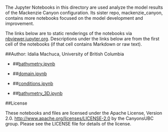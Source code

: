 The Jupyter Notebooks in this directory are used analyze the model results of the Mackenzie Canyon configuration. Its sister repo, mackenzie_canyon, contains more notebooks focused on the model development and improvement.

The links below are to static renderings of the notebooks via
[nbviewer.jupyter.org](http://nbviewer.jupyter.org/).
Descriptions under the links below are from the first cell of the notebooks
(if that cell contains Markdown or raw text).

##Author: Idalia Machuca, University of British Columbia

* ##[bathymetry.ipynb](http://nbviewer.jupyter.org/urls/bitbucket.org/CanyonsUBC/analysis_mackenzie_canyon/raw/tip/notebooks/presentations/bathymetry.ipynb)  
    
* ##[domain.ipynb](http://nbviewer.jupyter.org/urls/bitbucket.org/CanyonsUBC/analysis_mackenzie_canyon/raw/tip/notebooks/presentations/domain.ipynb)  
    
* ##[conditions.ipynb](http://nbviewer.jupyter.org/urls/bitbucket.org/CanyonsUBC/analysis_mackenzie_canyon/raw/tip/notebooks/presentations/conditions.ipynb)  
    
* ##[bathymetry_3D.ipynb](http://nbviewer.jupyter.org/urls/bitbucket.org/CanyonsUBC/analysis_mackenzie_canyon/raw/tip/notebooks/presentations/bathymetry_3D.ipynb)  
    

##License

These notebooks and files are licensed under the Apache License, Version 2.0.
http://www.apache.org/licenses/LICENSE-2.0 by the CanyonsUBC group.
Please see the LICENSE file for details of the license.
